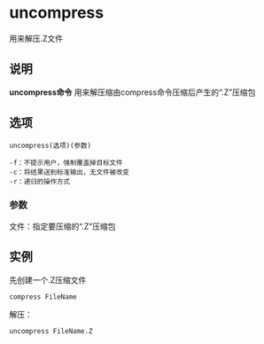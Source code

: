 uncompress
===

用来解压.Z文件

## 说明

**uncompress命令** 用来解压缩由compress命令压缩后产生的“.Z”压缩包

## 选项

```
uncompress(选项)(参数)
```

  

```
-f：不提示用户，强制覆盖掉目标文件
-c：将结果送到标准输出，无文件被改变
-r：递归的操作方式
```

### 参数  

文件：指定要压缩的“.Z”压缩包

## 实例

先创建一个.Z压缩文件

```
compress FileName
```

解压：

```
uncompress FileName.Z
```


